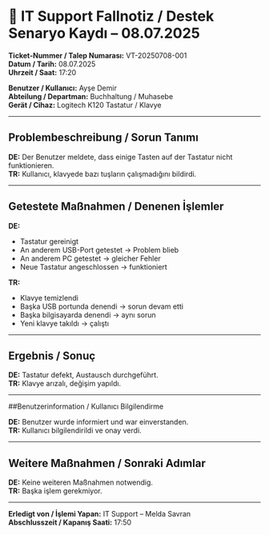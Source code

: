 # 📄 IT Support Fallnotiz / Destek Senaryo Kaydı – 08.07.2025

**Ticket-Nummer / Talep Numarası:** VT-20250708-001  
**Datum / Tarih:** 08.07.2025  
**Uhrzeit / Saat:** 17:20  

**Benutzer / Kullanıcı:** Ayşe Demir  
**Abteilung / Departman:** Buchhaltung / Muhasebe  
**Gerät / Cihaz:** Logitech K120 Tastatur / Klavye  

---

## Problembeschreibung / Sorun Tanımı

**DE:** Der Benutzer meldete, dass einige Tasten auf der Tastatur nicht funktionieren.  
**TR:** Kullanıcı, klavyede bazı tuşların çalışmadığını bildirdi.

---

## Getestete Maßnahmen / Denenen İşlemler

**DE:**  
- Tastatur gereinigt  
- An anderem USB-Port getestet → Problem blieb  
- An anderem PC getestet → gleicher Fehler  
- Neue Tastatur angeschlossen → funktioniert  

**TR:**  
- Klavye temizlendi  
- Başka USB portunda denendi → sorun devam etti  
- Başka bilgisayarda denendi → aynı sorun  
- Yeni klavye takıldı → çalıştı  

---

## Ergebnis / Sonuç

**DE:** Tastatur defekt, Austausch durchgeführt.  
**TR:** Klavye arızalı, değişim yapıldı.

---

##Benutzerinformation / Kullanıcı Bilgilendirme

**DE:** Benutzer wurde informiert und war einverstanden.  
**TR:** Kullanıcı bilgilendirildi ve onay verdi.

---

## Weitere Maßnahmen / Sonraki Adımlar

**DE:** Keine weiteren Maßnahmen notwendig.  
**TR:** Başka işlem gerekmiyor.

---

**Erledigt von / İşlemi Yapan:** IT Support – Melda Savran  
**Abschlusszeit / Kapanış Saati:** 17:50
